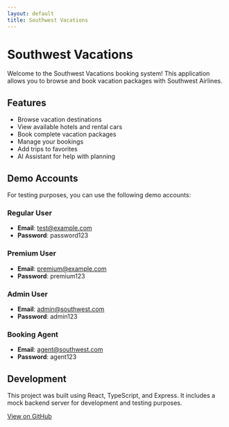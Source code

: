 ```yaml
---
layout: default
title: Southwest Vacations
---
```


# Southwest Vacations

Welcome to the Southwest Vacations booking system! This application allows you to browse and book vacation packages with Southwest Airlines.

## Features

- Browse vacation destinations
- View available hotels and rental cars
- Book complete vacation packages
- Manage your bookings
- Add trips to favorites
- AI Assistant for help with planning

## Demo Accounts

For testing purposes, you can use the following demo accounts:

### Regular User
- **Email**: test@example.com
- **Password**: password123

### Premium User
- **Email**: premium@example.com
- **Password**: premium123

### Admin User
- **Email**: admin@southwest.com
- **Password**: admin123

### Booking Agent
- **Email**: agent@southwest.com
- **Password**: agent123

## Development

This project was built using React, TypeScript, and Express. It includes a mock backend server for development and testing purposes.

[View on GitHub](https://github.com/IAmSpring/Southwest-Vacations) 